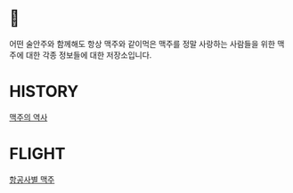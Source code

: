 # 🍺
어떤 술안주와 함께해도 항상 맥주와 같이먹은 맥주를 정말 사랑하는 사람들을 위한 맥주에 대한 각종 정보들에 대한 저장소입니다.

# HISTORY
[맥주의 역사](HISTORY.md)

# FLIGHT
[항공사별 맥주](FLIGHT.md)
